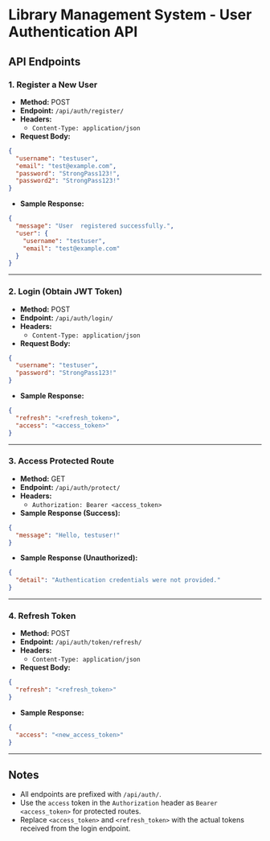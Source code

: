 # Library Management System - User Authentication API

## API Endpoints

### 1. Register a New User
- **Method:** POST
- **Endpoint:** `/api/auth/register/`
- **Headers:**
  - `Content-Type: application/json`
- **Request Body:**
```json
{
  "username": "testuser",
  "email": "test@example.com",
  "password": "StrongPass123!",
  "password2": "StrongPass123!"
}
```
- **Sample Response:**
```json
{
  "message": "User  registered successfully.",
  "user": {
    "username": "testuser",
    "email": "test@example.com"
  }
}
```

---

### 2. Login (Obtain JWT Token)
- **Method:** POST
- **Endpoint:** `/api/auth/login/`
- **Headers:**
  - `Content-Type: application/json`
- **Request Body:**
```json
{
  "username": "testuser",
  "password": "StrongPass123!"
}
```
- **Sample Response:**
```json
{
  "refresh": "<refresh_token>",
  "access": "<access_token>"
}
```

---

### 3. Access Protected Route
- **Method:** GET
- **Endpoint:** `/api/auth/protect/`
- **Headers:**
  - `Authorization: Bearer <access_token>`
- **Sample Response (Success):**
```json
{
  "message": "Hello, testuser!"
}
```
- **Sample Response (Unauthorized):**
```json
{
  "detail": "Authentication credentials were not provided."
}
```

---

### 4. Refresh Token
- **Method:** POST
- **Endpoint:** `/api/auth/token/refresh/`
- **Headers:**
  - `Content-Type: application/json`
- **Request Body:**
```json
{
  "refresh": "<refresh_token>"
}
```
- **Sample Response:**
```json
{
  "access": "<new_access_token>"
}
```

---

## Notes
- All endpoints are prefixed with `/api/auth/`.
- Use the `access` token in the `Authorization` header as `Bearer <access_token>` for protected routes.
- Replace `<access_token>` and `<refresh_token>` with the actual tokens received from the login endpoint.
